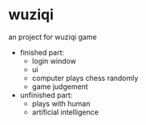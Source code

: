 # wuziqi
an project for wuziqi game

+ finished part:
  + login window
  + ui
  + computer plays chess randomly
  + game judgement
+ unfinished part:
  + plays with human
  + artificial intelligence

